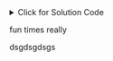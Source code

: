 <details><summary>Click for Solution Code</summary>
  
```js
console.log('This would be a great feature for hiding the solutions ')
```

</details>

fun times
really


dsgdsgdsgs
